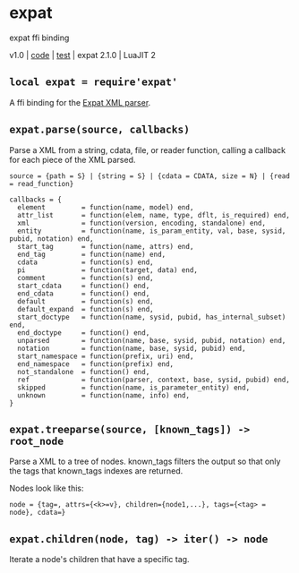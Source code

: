 # expat
expat ffi binding

v1.0 | [code](http://code.google.com/p/lua-files/source/browse/expat.lua) | [test](http://code.google.com/p/lua-files/source/browse/expat_test.lua) | expat 2.1.0 | LuaJIT 2

## `local expat = require'expat'`

A ffi binding for the [Expat XML parser](http://expat.sourceforge.net/).

## `expat.parse(source, callbacks)`

Parse a XML from a string, cdata, file, or reader function, calling a callback for each piece of the XML parsed.

~~~{.lua}
source = {path = S} | {string = S} | {cdata = CDATA, size = N} | {read = read_function}

callbacks = {
  element         = function(name, model) end,
  attr_list       = function(elem, name, type, dflt, is_required) end,
  xml             = function(version, encoding, standalone) end,
  entity          = function(name, is_param_entity, val, base, sysid, pubid, notation) end,
  start_tag       = function(name, attrs) end,
  end_tag         = function(name) end,
  cdata           = function(s) end,
  pi              = function(target, data) end,
  comment         = function(s) end,
  start_cdata     = function() end,
  end_cdata       = function() end,
  default         = function(s) end,
  default_expand  = function(s) end,
  start_doctype   = function(name, sysid, pubid, has_internal_subset) end,
  end_doctype     = function() end,
  unparsed        = function(name, base, sysid, pubid, notation) end,
  notation        = function(name, base, sysid, pubid) end,
  start_namespace = function(prefix, uri) end,
  end_namespace   = function(prefix) end,
  not_standalone  = function() end,
  ref             = function(parser, context, base, sysid, pubid) end,
  skipped         = function(name, is_parameter_entity) end,
  unknown         = function(name, info) end,
}
~~~

## `expat.treeparse(source, [known_tags]) -> root_node`

Parse a XML to a tree of nodes. known_tags filters the output so that only the tags that known_tags indexes are returned.

Nodes look like this:

~~~{.lua}
node = {tag=, attrs={<k>=v}, children={node1,...}, tags={<tag> = node}, cdata=}
~~~

## `expat.children(node, tag) -> iter() -> node`

Iterate a node's children that have a specific tag.
